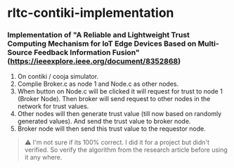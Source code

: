 # rltc-contiki-implementation
### Implementation of "A Reliable and Lightweight Trust Computing Mechanism for IoT Edge Devices Based on Multi-Source Feedback Information Fusion" (https://ieeexplore.ieee.org/document/8352868)

1. On contiki / cooja simulator.
2. Complie Broker.c as node 1 and Node.c as other nodes.
3. When button on Node.c will be clicked it will request for trust to node 1 (Broker Node). Then broker will send request to other nodes in the network for trust values.
4. Other nodes will then generate trust value (till now based on randomly generated values). And send the trust value to broker node.
5. Broker node will then send this trust value to the requestor node.

> :warning: I'm not sure if its 100% correct. I did it for a project but didn't verified. So verify the algorithm from the research article before using it any where.
